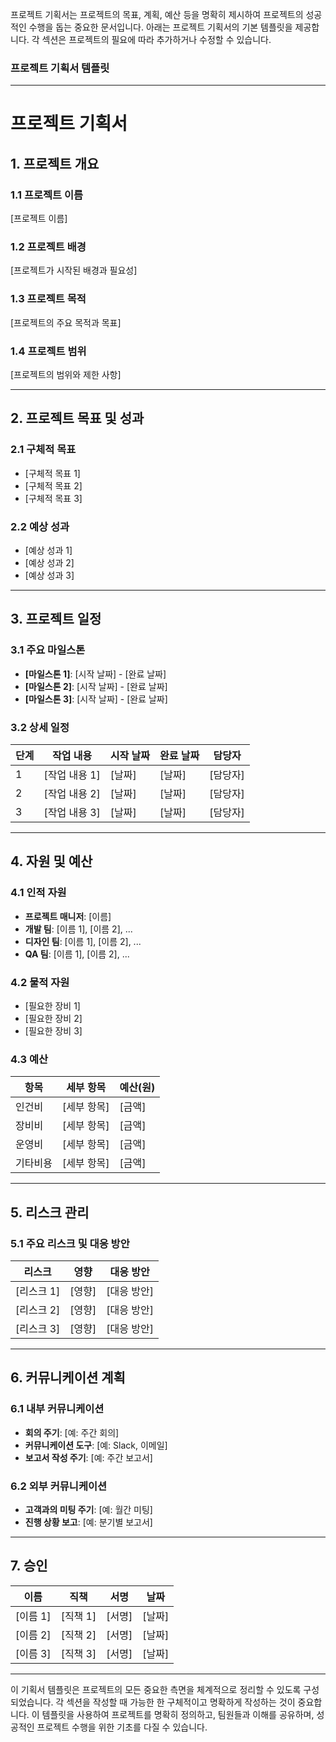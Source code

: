 프로젝트 기획서는 프로젝트의 목표, 계획, 예산 등을 명확히 제시하여 프로젝트의 성공적인 수행을 돕는 중요한 문서입니다. 아래는 프로젝트 기획서의 기본 템플릿을 제공합니다. 각 섹션은 프로젝트의 필요에 따라 추가하거나 수정할 수 있습니다.

### 프로젝트 기획서 템플릿

---

# 프로젝트 기획서

## 1. 프로젝트 개요

### 1.1 프로젝트 이름
[프로젝트 이름]

### 1.2 프로젝트 배경
[프로젝트가 시작된 배경과 필요성]

### 1.3 프로젝트 목적
[프로젝트의 주요 목적과 목표]

### 1.4 프로젝트 범위
[프로젝트의 범위와 제한 사항]

---

## 2. 프로젝트 목표 및 성과

### 2.1 구체적 목표
- [구체적 목표 1]
- [구체적 목표 2]
- [구체적 목표 3]

### 2.2 예상 성과
- [예상 성과 1]
- [예상 성과 2]
- [예상 성과 3]

---

## 3. 프로젝트 일정

### 3.1 주요 마일스톤
- **[마일스톤 1]**: [시작 날짜] - [완료 날짜]
- **[마일스톤 2]**: [시작 날짜] - [완료 날짜]
- **[마일스톤 3]**: [시작 날짜] - [완료 날짜]

### 3.2 상세 일정
| 단계 | 작업 내용 | 시작 날짜 | 완료 날짜 | 담당자 |
|------|-----------|-----------|-----------|--------|
| 1    | [작업 내용 1] | [날짜] | [날짜] | [담당자] |
| 2    | [작업 내용 2] | [날짜] | [날짜] | [담당자] |
| 3    | [작업 내용 3] | [날짜] | [날짜] | [담당자] |

---

## 4. 자원 및 예산

### 4.1 인적 자원
- **프로젝트 매니저**: [이름]
- **개발 팀**: [이름 1], [이름 2], ...
- **디자인 팀**: [이름 1], [이름 2], ...
- **QA 팀**: [이름 1], [이름 2], ...

### 4.2 물적 자원
- [필요한 장비 1]
- [필요한 장비 2]
- [필요한 장비 3]

### 4.3 예산
| 항목 | 세부 항목 | 예산(원) |
|------|-----------|-----------|
| 인건비 | [세부 항목] | [금액] |
| 장비비 | [세부 항목] | [금액] |
| 운영비 | [세부 항목] | [금액] |
| 기타비용 | [세부 항목] | [금액] |

---

## 5. 리스크 관리

### 5.1 주요 리스크 및 대응 방안
| 리스크 | 영향 | 대응 방안 |
|--------|------|-----------|
| [리스크 1] | [영향] | [대응 방안] |
| [리스크 2] | [영향] | [대응 방안] |
| [리스크 3] | [영향] | [대응 방안] |

---

## 6. 커뮤니케이션 계획

### 6.1 내부 커뮤니케이션
- **회의 주기**: [예: 주간 회의]
- **커뮤니케이션 도구**: [예: Slack, 이메일]
- **보고서 작성 주기**: [예: 주간 보고서]

### 6.2 외부 커뮤니케이션
- **고객과의 미팅 주기**: [예: 월간 미팅]
- **진행 상황 보고**: [예: 분기별 보고서]

---

## 7. 승인

| 이름 | 직책 | 서명 | 날짜 |
|------|------|------|------|
| [이름 1] | [직책 1] | [서명] | [날짜] |
| [이름 2] | [직책 2] | [서명] | [날짜] |
| [이름 3] | [직책 3] | [서명] | [날짜] |

---

이 기획서 템플릿은 프로젝트의 모든 중요한 측면을 체계적으로 정리할 수 있도록 구성되었습니다. 각 섹션을 작성할 때 가능한 한 구체적이고 명확하게 작성하는 것이 중요합니다. 이 템플릿을 사용하여 프로젝트를 명확히 정의하고, 팀원들과 이해를 공유하며, 성공적인 프로젝트 수행을 위한 기초를 다질 수 있습니다.